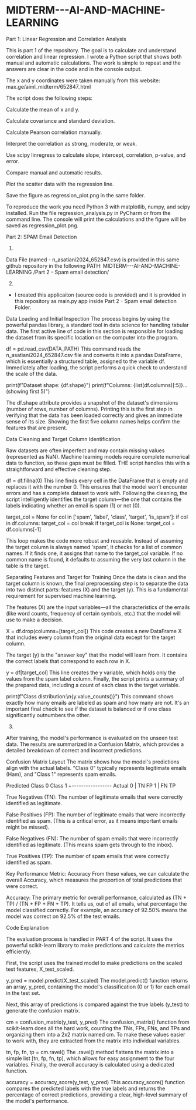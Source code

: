 # MIDTERM---AI-AND-MACHINE-LEARNING

Part 1: Linear Regression and Correlation Analysis

This is part 1 of the repository. The goal is to calculate and understand correlation and linear regression. I wrote a Python script that shows both manual and automatic calculations. The work is simple to repeat and the answers are clear in the code and in the console output.

The x and y coordinates were taken manually from this website:
max.ge/aiml_midterm/652847_html

The script does the following steps:

Calculate the mean of x and y.

Calculate covariance and standard deviation.

Calculate Pearson correlation manually.

Interpret the correlation as strong, moderate, or weak.

Use scipy linregress to calculate slope, intercept, correlation, p-value, and error.

Compare manual and automatic results.

Plot the scatter data with the regression line.

Save the figure as regression_plot.png in the same folder.

To reproduce the work you need Python 3 with matplotlib, numpy, and scipy installed. Run the file regression_analysis.py in PyCharm or from the command line. The console will print the calculations and the figure will be saved as regression_plot.png.

Part 2: SPAM Email Detection

1.

Data File (named - n_asatiani2024_652847.csv) is provided in this same github repository in the following PATH:
MIDTERM---AI-AND-MACHINE-LEARNING
/Part 2 - Spam email detection/

2. 
- I created this applicaiton (source code is provided) and it is provided in this repository as main.py app inside Part 2 - Spam email detection Folder.


Data Loading and Initial Inspection
The process begins by using the powerful pandas library, a standard tool in data science for handling tabular data. The first active line of code in this section is responsible for loading the dataset from its specific location on the computer into the program.


df = pd.read_csv(DATA_PATH)
This command reads the n_asatiani2024_652847.csv file and converts it into a pandas DataFrame, which is essentially a structured table, assigned to the variable df. Immediately after loading, the script performs a quick check to understand the scale of the data.


print(f"Dataset shape: {df.shape}")
print(f"Columns: {list(df.columns)[:5]}... (showing first 5)")

The df.shape attribute provides a snapshot of the dataset's dimensions (number of rows, number of columns). Printing this is the first step in verifying that the data has been loaded correctly and gives an immediate sense of its size. Showing the first five column names helps confirm the features that are present.


Data Cleaning and Target Column Identification

Raw datasets are often imperfect and may contain missing values (represented as NaN). Machine learning models require complete numerical data to function, so these gaps must be filled. THE script handles this with a straightforward and effective cleaning step.


df = df.fillna(0)
This line finds every cell in the DataFrame that is empty and replaces it with the number 0. This ensures that the model won't encounter errors and has a complete dataset to work with. Following the cleaning, the script intelligently identifies the target column—the one that contains the labels indicating whether an email is spam (1) or not (0).

target_col = None
for col in ['spam', 'label', 'class', 'target', 'is_spam']:
    if col in df.columns:
        target_col = col
        break
if target_col is None:
    target_col = df.columns[-1]
    
This loop makes the code more robust and reusable. Instead of assuming the target column is always named 'spam', it checks for a list of common names. If it finds one, it assigns that name to the target_col variable. If no common name is found, it defaults to assuming the very last column in the table is the target.

Separating Features and Target for Training
Once the data is clean and the target column is known, the final preprocessing step is to separate the data into two distinct parts: features (X) and the target (y). This is a fundamental requirement for supervised machine learning.

The features (X) are the input variables—all the characteristics of the emails (like word counts, frequency of certain symbols, etc.) that the model will use to make a decision.


X = df.drop(columns=[target_col])
This code creates a new DataFrame X that includes every column from the original data except for the target column.

The target (y) is the "answer key" that the model will learn from. It contains the correct labels that correspond to each row in X.


y = df[target_col]
This line creates the y variable, which holds only the values from the spam label column. Finally, the script prints a summary of the prepared data, including a count of each class in the target variable.


print(f"Class distribution:\n{y.value_counts()}")
This command shows exactly how many emails are labeled as spam and how many are not. It's an important final check to see if the dataset is balanced or if one class significantly outnumbers the other.

3. 

After training, the model's performance is evaluated on the unseen test data. The results are summarized in a Confusion Matrix, which provides a detailed breakdown of correct and incorrect predictions.

Confusion Matrix Layout
The matrix shows how the model's predictions align with the actual labels. "Class 0" typically represents legitimate emails (Ham), and "Class 1" represents spam emails.

  Predicted
           Class 0  Class 1
         +-----------------
Actual 0 |    TN       FP
       1 |    FN       TP

True Negatives (TN): The number of legitimate emails that were correctly identified as legitimate.

False Positives (FP): The number of legitimate emails that were incorrectly identified as spam. (This is a critical error, as it means important emails might be missed).

False Negatives (FN): The number of spam emails that were incorrectly identified as legitimate. (This means spam gets through to the inbox).

True Positives (TP): The number of spam emails that were correctly identified as spam.

Key Performance Metric: Accuracy
From these values, we can calculate the overall Accuracy, which measures the proportion of total predictions that were correct.

Accuracy: The primary metric for overall performance, calculated as (TN + TP) / (TN + FP + FN + TP). It tells us, out of all emails, what percentage the model classified correctly. For example, an accuracy of 92.50% means the model was correct on 92.5% of the test emails.

Code Explanation

The evaluation process is handled in PART 4 of the script. It uses the powerful scikit-learn library to make predictions and calculate the metrics efficiently.

First, the script uses the trained model to make predictions on the scaled test features, X_test_scaled.

y_pred = model.predict(X_test_scaled)
The model.predict() function returns an array, y_pred, containing the model's classification (0 or 1) for each email in the test set.

Next, this array of predictions is compared against the true labels (y_test) to generate the confusion matrix.


cm = confusion_matrix(y_test, y_pred)
The confusion_matrix() function from scikit-learn does all the hard work, counting the TNs, FPs, FNs, and TPs and organizing them into a 2x2 matrix named cm. To make these values easier to work with, they are extracted from the matrix into individual variables.

tn, fp, fn, tp = cm.ravel()
The .ravel() method flattens the matrix into a simple list [tn, fp, fn, tp], which allows for easy assignment to the four variables. Finally, the overall accuracy is calculated using a dedicated function.

accuracy = accuracy_score(y_test, y_pred)
This accuracy_score() function compares the predicted labels with the true labels and returns the percentage of correct predictions, providing a clear, high-level summary of the model's performance.



